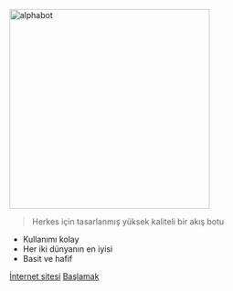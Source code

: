 <img src="./_media/logo.svg" alt="alphabot"
	title="alphabot" width="350" height="350" />
	
> Herkes için tasarlanmış yüksek kaliteli bir akış botu

- Kullanımı kolay
- Her iki dünyanın en iyisi
- Basit ve hafif

[İnternet sitesi](https://alphabot.wtf/)
[Başlamak](#takım)